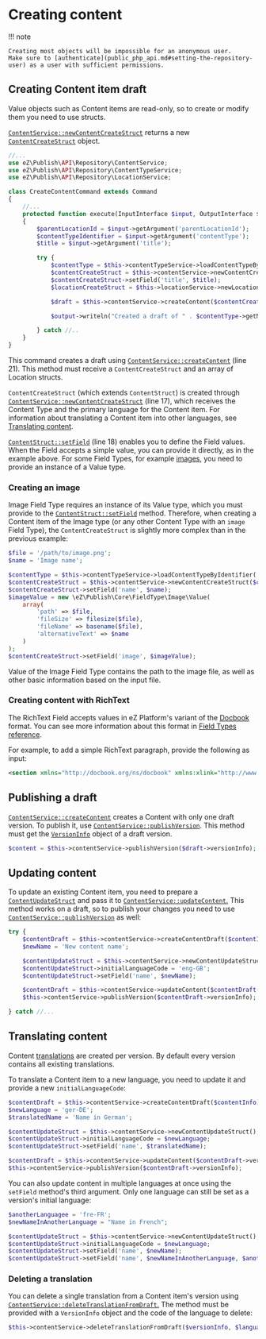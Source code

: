 # Creating content

!!! note

    Creating most objects will be impossible for an anonymous user.
    Make sure to [authenticate](public_php_api.md#setting-the-repository-user) as a user with sufficient permissions.

## Creating Content item draft

Value objects such as Content items are read-only, so to create or modify them you need to use structs.

[`ContentService::newContentCreateStruct`](https://github.com/ezsystems/ezpublish-kernel/blob/v7.5.5/eZ/Publish/API/Repository/ContentService.php#L486)
returns a new [`ContentCreateStruct`](https://github.com/ezsystems/ezpublish-kernel/blob/v7.5.5/eZ/Publish/API/Repository/Values/Content/ContentCreateStruct.php) object.

``` php hl_lines="17 18 21"
//...
use eZ\Publish\API\Repository\ContentService;
use eZ\Publish\API\Repository\ContentTypeService;
use eZ\Publish\API\Repository\LocationService;

class CreateContentCommand extends Command
{
    //...
    protected function execute(InputInterface $input, OutputInterface $output)
    {
        $parentLocationId = $input->getArgument('parentLocationId');
        $contentTypeIdentifier = $input->getArgument('contentType');
        $title = $input->getArgument('title');

        try {
            $contentType = $this->contentTypeService->loadContentTypeByIdentifier($contentTypeIdentifier);
            $contentCreateStruct = $this->contentService->newContentCreateStruct($contentType, 'eng-GB');
            $contentCreateStruct->setField('title', $title);
            $locationCreateStruct = $this->locationService->newLocationCreateStruct($parentLocationId);

            $draft = $this->contentService->createContent($contentCreateStruct, [$locationCreateStruct]);

            $output->writeln("Created a draft of " . $contentType->getName() . " with name " . $draft->getName());

        } catch //..
    }
}
```

This command creates a draft using [`ContentService::createContent`](https://github.com/ezsystems/ezpublish-kernel/blob/v7.5.5/eZ/Publish/API/Repository/ContentService.php#L204) (line 21).
This method must receive a `ContentCreateStruct` and an array of Location structs.

`ContentCreateStruct` (which extends `ContentStruct`) is created through [`ContentService::newContentCreateStruct`](https://github.com/ezsystems/ezpublish-kernel/blob/v7.5.5/eZ/Publish/API/Repository/ContentService.php#L486) (line 17),
which receives the Content Type and the primary language for the Content item.
For information about translating a Content item into other languages, see [Translating content](#translating-content).

[`ContentStruct::setField`](https://github.com/ezsystems/ezpublish-kernel/blob/v7.5.5/eZ/Publish/API/Repository/Values/Content/ContentStruct.php#L31) (line 18) enables you to define the Field values.
When the Field accepts a simple value, you can provide it directly, as in the example above.
For some Field Types, for example [images](#creating-an-image), you need to provide an instance of a Value type.

### Creating an image

Image Field Type requires an instance of its Value type, which you must provide to the [`ContentStruct::setField`](https://github.com/ezsystems/ezpublish-kernel/blob/v7.5.5/eZ/Publish/API/Repository/Values/Content/ContentStruct.php#L31) method.
Therefore, when creating a Content item of the Image type (or any other Content Type with an `image` Field Type),
the `ContentCreateStruct` is slightly more complex than in the previous example:

``` php
$file = '/path/to/image.png';
$name = 'Image name';

$contentType = $this->contentTypeService->loadContentTypeByIdentifier('image');
$contentCreateStruct = $this->contentService->newContentCreateStruct($contentType, 'eng-GB');
$contentCreateStruct->setField('name', $name);
$imageValue = new \eZ\Publish\Core\FieldType\Image\Value(
    array(
        'path' => $file,
        'fileSize' => filesize($file),
        'fileName' => basename($file),
        'alternativeText' => $name
    )
);
$contentCreateStruct->setField('image', $imageValue);
```

Value of the Image Field Type contains the path to the image file, as well as other basic information
based on the input file.

### Creating content with RichText

The RichText Field accepts values in eZ Platform's variant of the [Docbook](https://github.com/docbook/wiki/wiki) format.
You can see more information about this format in [Field Types reference](field_type_reference.md#example-of-the-field-types-internal-format).

For example, to add a simple RichText paragraph, provide the following as input:

``` xml
<section xmlns="http://docbook.org/ns/docbook" xmlns:xlink="http://www.w3.org/1999/xlink" xmlns:ezxhtml="http://ez.no/xmlns/ezpublish/docbook/xhtml" xmlns:ezcustom="http://ez.no/xmlns/ezpublish/docbook/custom" version="5.0-variant ezpublish-1.0"><para>Description of your Content item.</para></section>
```

## Publishing a draft

[`ContentService::createContent`](https://github.com/ezsystems/ezpublish-kernel/blob/v7.5.5/eZ/Publish/API/Repository/ContentService.php#L204) creates a Content with only one draft version.
To publish it, use [`ContentService::publishVersion`](https://github.com/ezsystems/ezpublish-kernel/blob/v7.5.5/eZ/Publish/API/Repository/ContentService.php#L298).
This method must get the [`VersionInfo`](https://github.com/ezsystems/ezpublish-kernel/blob/v7.5.5/eZ/Publish/API/Repository/Values/Content/VersionInfo.php) object of a draft version.

``` php
$content = $this->contentService->publishVersion($draft->versionInfo);
```

## Updating content

To update an existing Content item, you need to prepare a [`ContentUpdateStruct`](https://github.com/ezsystems/ezpublish-kernel/blob/v7.5.5/eZ/Publish/API/Repository/Values/Content/ContentUpdateStruct.php)
and pass it to [`ContentService::updateContent`.](https://github.com/ezsystems/ezpublish-kernel/blob/v7.5.5/eZ/Publish/API/Repository/ContentService.php#L276)
This method works on a draft, so to publish your changes you need to use [`ContentService::publishVersion`](https://github.com/ezsystems/ezpublish-kernel/blob/v7.5.5/eZ/Publish/API/Repository/ContentService.php#L298) as well:

``` php
try {
    $contentDraft = $this->contentService->createContentDraft($contentInfo);
    $newName = 'New content name';

    $contentUpdateStruct = $this->contentService->newContentUpdateStruct();
    $contentUpdateStruct->initialLanguageCode = 'eng-GB';
    $contentUpdateStruct->setField('name', $newName);

    $contentDraft = $this->contentService->updateContent($contentDraft->versionInfo, $contentUpdateStruct);
    $this->contentService->publishVersion($contentDraft->versionInfo);

} catch //...
```

## Translating content

Content [translations](../guide/internationalization.md#language-versions) are created per version. By default every version contains all existing translations.

To translate a Content item to a new language, you need to update it and provide a new `initialLanguageCode`:

``` php
$contentDraft = $this->contentService->createContentDraft($contentInfo);
$newLanguage = 'ger-DE';
$translatedName = 'Name in German';

$contentUpdateStruct = $this->contentService->newContentUpdateStruct();
$contentUpdateStruct->initialLanguageCode = $newLanguage;
$contentUpdateStruct->setField('name', $translatedName);

$contentDraft = $this->contentService->updateContent($contentDraft->versionInfo, $contentUpdateStruct);
$this->contentService->publishVersion($contentDraft->versionInfo);
```

You can also update content in multiple languages at once using the `setField` method's third argument.
Only one language can still be set as a version's initial language:

``` php
$anotherLanguagee = 'fre-FR';
$newNameInAnotherLanguage = "Name in French";

$contentUpdateStruct = $this->contentService->newContentUpdateStruct();
$contentUpdateStruct->initialLanguageCode = $newLanguage;
$contentUpdateStruct->setField('name', $newName);
$contentUpdateStruct->setField('name', $newNameInAnotherLanguage, $anotherLanguage);
```

### Deleting a translation

You can delete a single translation from a Content item's version using [`ContentService::deleteTranslationFromDraft`.](https://github.com/ezsystems/ezpublish-kernel/blob/v7.5.5/eZ/Publish/API/Repository/ContentService.php#L452)
The method must be provided with a `VersionInfo` object and the code of the language to delete:

``` php
$this->contentService->deleteTranslationFromDraft($versionInfo, $language);
```
